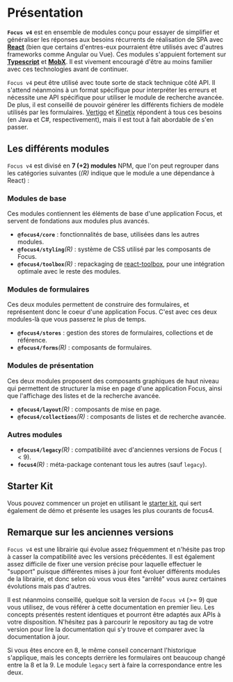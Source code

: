 # Présentation <!-- {docsify-ignore-all} -->

**`Focus v4`** est en ensemble de modules conçu pour essayer de simplifier et généraliser les réponses aux besoins récurrents de réalisation de SPA avec **[React](http://www.reactjs.org)** (bien que certains d'entres-eux pourraient être utilisés avec d'autres frameworks comme Angular ou Vue). Ces modules s'appuient fortement sur **[Typescript](http://www.typescriptlang.org)** et **[MobX](http://mobx.js.org)**. Il est vivement encouragé d'être au moins familier avec ces technologies avant de continuer.

`Focus v4` peut être utilisé avec toute sorte de stack technique côté API. Il s'attend néanmoins à un format spécifique pour interpréter les erreurs et nécessite une API spécifique pour utiliser le module de recherche avancée. De plus, il est conseillé de pouvoir générer les différents fichiers de modèle utilisés par les formulaires. [Vertigo](http://www.github.com/KleeGroup/vertigo) et [Kinetix](http://www.github.com/KleeGroup/kinetix-tools) répondent à tous ces besoins (en Java et C#, respectivement), mais il est tout à fait abordable de s'en passer.

## Les différents modules

`Focus v4` est divisé en **7 (+2) modules** NPM, que l'on peut regrouper dans les catégories suivantes (_(R)_ indique que le module a une dépendance à React) :

### Modules de base

Ces modules contiennent les éléments de base d'une application Focus, et servent de fondations aux modules plus avancés.

-   **`@focus4/core`** : fonctionnalités de base, utilisées dans les autres modules.
-   **`@focus4/styling`**_(R)_ : système de CSS utilisé par les composants de Focus.
-   **`@focus4/toolbox`**_(R)_ : repackaging de [react-toolbox](http://www.react-toolbox.io), pour une intégration optimale avec le reste des modules.

### Modules de formulaires

Ces deux modules permettent de construire des formulaires, et représentent donc le coeur d'une application Focus. C'est avec ces deux modules-là que vous passerez le plus de temps.

-   **`@focus4/stores`** : gestion des stores de formulaires, collections et de référence.
-   **`@focus4/forms`**_(R)_ : composants de formulaires.

### Modules de présentation

Ces deux modules proposent des composants graphiques de haut niveau qui permettent de structurer la mise en page d'une application Focus, ainsi que l'affichage des listes et de la recherche avancée.

-   **`@focus4/layout`**_(R)_ : composants de mise en page.
-   **`@focus4/collections`**_(R)_ : composants de listes et de recherche avancée.

### Autres modules

-   **`@focus4/legacy`**_(R)_ : compatibilité avec d'anciennes versions de Focus ( < 9).
-   **`focus4`**_(R)_ : méta-package contenant tous les autres (sauf `legacy`).

## Starter Kit

Vous pouvez commencer un projet en utilisant le [starter kit](http://www.github.com/KleeGroup/focus4-starter-kit), qui sert également de démo et présente les usages les plus courants de focus4.

## Remarque sur les anciennes versions

`Focus v4` est une librairie qui évolue assez fréquemment et n'hésite pas trop à casser la compatibilité avec les versions précédentes. Il est également assez difficile de fixer une version précise pour laquelle effectuer le "support" puisque différentes mises à jour font évoluer différents modules de la librairie, et donc selon où vous vous êtes "arrêté" vous aurez certaines évolutions mais pas d'autres.

Il est néanmoins conseillé, quelque soit la version de `Focus v4` (>= 9) que vous utilisez, de vous référer à cette documentation en premier lieu. Les concepts présentés restent identiques et pourront être adaptés aux APIs à votre disposition. N'hésitez pas à parcourir le repository au tag de votre version pour lire la documentation qui s'y trouve et comparer avec la documentation à jour.

Si vous êtes encore en 8, le même conseil concernant l'historique s'applique, mais les concepts derrière les formulaires ont beaucoup changé entre la 8 et la 9. Le module `legacy` sert à faire la correspondance entre les deux.
